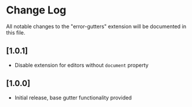 # Change Log
All notable changes to the "error-gutters" extension will be documented in this file.

## [1.0.1]
- Disable extension for editors without `document` property

## [1.0.0]
- Initial release, base gutter functionality provided
